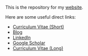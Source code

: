 This is the repository for my [website](https://www.josuakrause.com/).

Here are some useful direct links:

- [Curriculum Vitae (Short)](https://www.josuakrause.com/material/cv_krause_short.pdf)
- [Blog](https://medium.josuakrause.com/)
- [LinkedIn](https://www.linkedin.com/in/josuakrause/)
- [Google Scholar](https://scholar.google.com/citations?user=hFjNgPEAAAAJ)
- [Curriculum Vitae (Long)](https://www.josuakrause.com/material/cv_krause.pdf)
